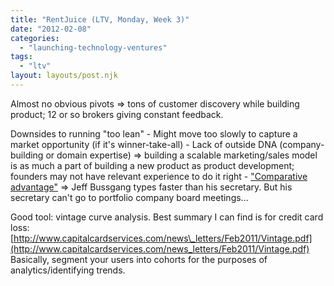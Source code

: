 ```yaml
---
title: "RentJuice (LTV, Monday, Week 3)"
date: "2012-02-08"
categories: 
  - "launching-technology-ventures"
tags: 
  - "ltv"
layout: layouts/post.njk
---
```


Almost no obvious pivots => tons of customer discovery while building product; 12 or so brokers giving constant feedback.

Downsides to running "too lean" - Might move too slowly to capture a market opportunity (if it's winner-take-all) - Lack of outside DNA (company-building or domain expertise) => building a scalable marketing/sales model is as much a part of building a new product as product development; founders may not have relevant experience to do it right - ["Comparative advantage"](http://www.businessinsider.com/the-start-up-law-of-comparative-advantage-2011-10) => Jeff Bussgang types faster than his secretary. But his secretary can't go to portfolio company board meetings...

Good tool: vintage curve analysis. Best summary I can find is for credit card loss: [http://www.capitalcardservices.com/news\_letters/Feb2011/Vintage.pdf](http://www.capitalcardservices.com/news_letters/Feb2011/Vintage.pdf) Basically, segment your users into cohorts for the purposes of analytics/identifying trends.
